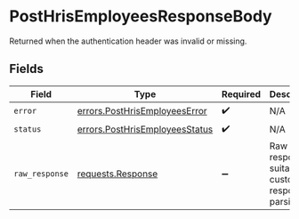 # PostHrisEmployeesResponseBody

Returned when the authentication header was invalid or missing.


## Fields

| Field                                                                                 | Type                                                                                  | Required                                                                              | Description                                                                           |
| ------------------------------------------------------------------------------------- | ------------------------------------------------------------------------------------- | ------------------------------------------------------------------------------------- | ------------------------------------------------------------------------------------- |
| `error`                                                                               | [errors.PostHrisEmployeesError](../../models/errors/posthrisemployeeserror.md)        | :heavy_check_mark:                                                                    | N/A                                                                                   |
| `status`                                                                              | [errors.PostHrisEmployeesStatus](../../models/errors/posthrisemployeesstatus.md)      | :heavy_check_mark:                                                                    | N/A                                                                                   |
| `raw_response`                                                                        | [requests.Response](https://requests.readthedocs.io/en/latest/api/#requests.Response) | :heavy_minus_sign:                                                                    | Raw HTTP response; suitable for custom response parsing                               |